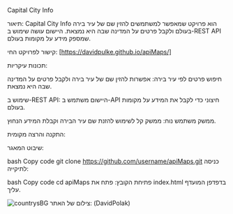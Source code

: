Capital City Info

תיאור:
Capital City Info הוא פרויקט שמאפשר למשתמשים להזין שם של עיר בירה בעולם ולקבל פרטים על המדינה שבה היא נמצאת. היישום עושה שימוש ב-REST API שמספק מידע על מקומות בעולם.


קישור לפרויקט החי:
[https://davidpulke.github.io/apiMaps/]


תכונות עיקריות:

חיפוש פרטים לפי עיר בירה: אפשרות להזין שם של עיר בירה ולקבל פרטים על המדינה שבה היא נמצאת.

שימוש ב-REST API: היישום משתמש ב-API חיצוני כדי לקבל את המידע על מקומות בעולם.

ממשק משתמש נוח: ממשק קל לשימוש להזנת שם עיר הבירה וקבלת המידע הנחוץ.

התקנה והרצה מקומית:

שיבוט המאגר:

bash
Copy code
git clone https://github.com/username/apiMaps.git
כניסה לתיקייה:

bash
Copy code
cd apiMaps
פתיחת הקובץ: פתח את index.html בדפדפן המועדף עליך.


![countrysBG](https://github.com/user-attachments/assets/8ec9832e-c2b0-4939-831c-caeac6f7ea32)
צילום של האתר: (DavidPolak)
